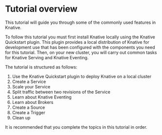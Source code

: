 # Tutorial overview

This tutorial will guide you through some of the commonly used features in Knative.

To follow this tutorial you must first install Knative locally using the Knative Quickstart plugin. This plugin provides a local distribution of Knative for development use that has been configured with the components you need for this tutorial.
Then, on your new cluster, you will carry out common tasks for Knative Serving and Knative Eventing.    

The tutorial is structured as follows:

1. Use the Knative Quickstart plugin to deploy Knative on a local cluster
1. Create a Service
1. Scale your Service
1. Split traffic between two revisions of the Service
1. Learn about Knative Eventing
1. Learn about Brokers
1. Create a Source
1. Create a Trigger
1. Clean up

It is recommended that you complete the topics in this tutorial in order.
